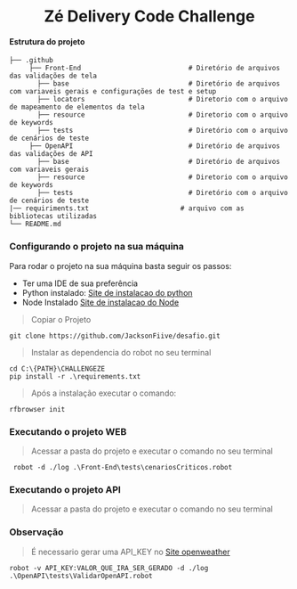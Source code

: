 <h1 align="center">
    Zé Delivery Code Challenge
</h1>


#### Estrutura do projeto

    ├── .github                   
         ├── Front-End                           # Diretório de arquivos das validações de tela
           ├── base                              # Diretório de arquivos com variaveis gerais e configurações de test e setup
           ├── locators                          # Diretorio com o arquivo de mapeamento de elementos da tela
           ├── resource                          # Diretorio com o arquivo de keywords
           ├── tests                             # Diretório com o arquivo de cenários de teste
         ├── OpenAPI                             # Diretório de arquivos das validações de API
           ├── base                              # Diretório de arquivos com variaveis gerais 
           ├── resource                          # Diretorio com o arquivo de keywords
           ├── tests                             # Diretório com o arquivo de cenários de teste   
    |── requiriments.txt                       # arquivo com as bibliotecas utilizadas  
    └── README.md                                



### Configurando o projeto na sua máquina
Para rodar o projeto na sua máquina basta seguir os passos:

- Ter uma IDE de sua preferência 
- Python instalado: [Site de instalacao do python](https://www.python.org/downloads/)
- Node Instalado    [ Site de instalacao do Node ](https://nodejs.org/en/download/)

> Copiar o Projeto
```
git clone https://github.com/JacksonFiive/desafio.git
```

> Instalar as dependencia do robot no seu terminal
```
cd C:\{PATH}\CHALLENGEZE
pip install -r .\requirements.txt
```
> Após a instalação executar o comando:
```
rfbrowser init
```

### Executando o projeto WEB
> Acessar a pasta do projeto e executar o comando no seu terminal 
```
 robot -d ./log .\Front-End\tests\cenariosCriticos.robot
```
 

### Executando o projeto API
> Acessar a pasta do projeto e executar o comando no seu terminal 
### Observação
> É necessario gerar uma API_KEY no [ Site openweather ](https://home.openweathermap.org/api_keys)


```
robot -v API_KEY:VALOR_QUE_IRA_SER_GERADO -d ./log .\OpenAPI\tests\ValidarOpenAPI.robot
```
 
 
 
